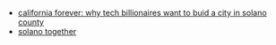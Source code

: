 
- [california forever: why tech billionaires want to buid a city in solano county](https://www.youtube.com/watch?v=4mqKmC2Zcwc)
- [solano together](https://www.solanotogether.org/)
